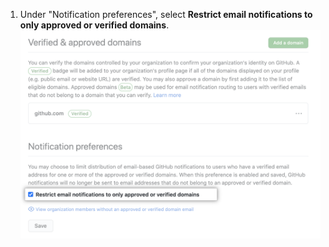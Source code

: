 1. Under "Notification preferences", select **Restrict email notifications to only approved or verified domains**. ![Checkbox to restrict email notifications to verified domain emails](/assets/images/help/organizations/restrict-email-notifications-to-domain.png)
